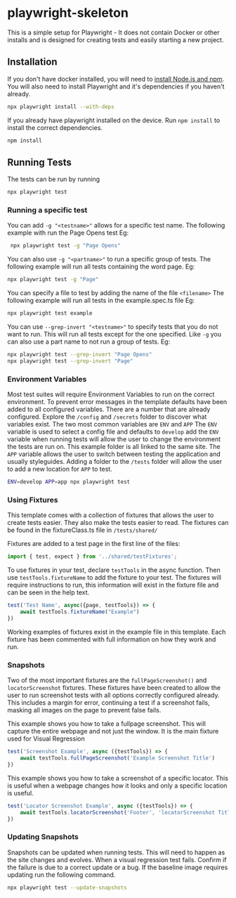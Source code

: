 # playwright-skeleton

This is a simple setup for Playwright - It does not contain Docker or other installs and is designed for creating tests and easily starting a new project.

## Installation

If you don't have docker installed, you will need to [install Node.js and npm](https://nodejs.org/). 
You will also need to install Playwright and it's dependencies if you haven't already.
```bash
npx playwright install --with-deps
```
If you already have playwright installed on the device. Run `npm install` to install the correct dependencies.
```bash
npm install
```
## Running Tests

The tests can be run by running
```bash
npx playwright test
```

### Running a specific test
You can add `-g "<testname>"` allows for a specific test name. The following example with run the Page Opens test Eg:
```bash
 npx playwright test -g "Page Opens"
```
You can also use `-g "<partname>"` to run a specific group of tests. The following example will run all tests containing the word page. Eg:
```bash
npx playwright test -g "Page"
```

You can specify a file to test by adding the name of the file `<filename>` The following example will run all tests in the example.spec.ts file Eg:
```bash
npx playwright test example
```
You can use `--grep-invert "<testname>"` to specify tests that you do not want to run. This will run all tests except for the one specified. Like `-g` you can also use a part name to not run a group of tests. Eg:
```bash
npx playwright test --grep-invert "Page Opens"
npx playwright test --grep-invert "Page"
```

### Environment Variables 
Most test suites will require Environment Variables to run on the correct environment. To prevent error messages in the template defaults have been added to all configured variables. There are a number that are already configured. Explore the `/config` and `/secrets` folder to discover what variables exist. 
The two most common variables are `ENV` and `APP`
The `ENV` variable is used to select a config file and defaults to `develop` add the `ENV` variable when running tests will allow the user to change the environment the tests are run on. This example folder is all linked to the same site. 
The `APP` variable allows the user to switch between testing the application and usually styleguides. Adding a folder to the `/tests` folder will allow the user to add a new location for `APP` to test. 
```bash
ENV=develop APP=app npx playwright test
```

### Using Fixtures
This template comes with a collection of fixtures that allows the user to create tests easier. They also make the tests easier to read. The fixtures can be found in the fixtureClass.ts file in `/tests/shared/` 

Fixtures are added to a test page in the first line of the files:
```typescript
import { test, expect } from '../shared/testFixtures';
```

To use fixtures in your test, declare `testTools` in the async function. Then use `testTools.fixtureName` to add the fixture to your test. The fixtures will require instructions to run, this information will exist in the fixture file and can be seen in the help text. 
```typescript
test('Test Name', async({page, testTools}) => {
    await testTools.fixtureName("Example")
})
```
Working examples of fixtures exist in the example file in this template. Each fixture has been commented with full information on how they work and run. 

### Snapshots

Two of the most important fixtures are the `fullPageScreenshot()` and `locatorScreenshot` fixtures. These fixtures have been created to allow the user to run screenshot tests with all options correctly configured already. This includes a margin for error, continuing a test if a screenshot fails, masking all images on the page to prevent false fails.  

This example shows you how to take a fullpage screenshot. This will capture the entire webpage and not just the window. It is the main fixture used for Visual Regression
```typescript
test('Screenshot Example', async ({testTools}) => {
    await testTools.fullPageScreenshot('Example Screenshot Title')
})
```
This example shows you how to take a screenshot of a specific locator. This is useful when a webpage changes how it looks and only a specific location is useful. 
```typescript
test('Locator Screenshot Example', async ({testTools}) => {
    await testTools.locatorScreenshot('Footer', 'locatorScreenshot Title')
})
```
### Updating Snapshots
Snapshots can be updated when running tests. This will need to happen as the site changes and evolves. When a visual regression test fails. Confirm if the failure is due to a correct update or a bug. If the baseline image requires updating run the following command. 

```bash
npx playwright test --update-snapshots
```
